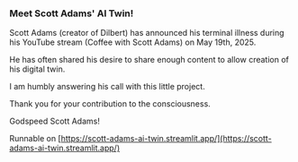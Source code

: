 ### Meet Scott Adams' AI Twin!
Scott Adams (creator of Dilbert) has announced his terminal illness during his YouTube stream (Coffee with Scott Adams) on May 19th, 2025.

He has often shared his desire to share enough content to allow creation of his digital twin.

I am humbly answering his call with this little project.

Thank you for your contribution to the consciousness.

Godspeed Scott Adams!

Runnable on [https://scott-adams-ai-twin.streamlit.app/](https://scott-adams-ai-twin.streamlit.app/)
